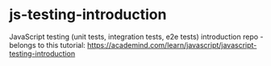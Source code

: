 # js-testing-introduction
JavaScript testing (unit tests, integration tests, e2e tests) introduction repo - belongs to this tutorial: https://academind.com/learn/javascript/javascript-testing-introduction
